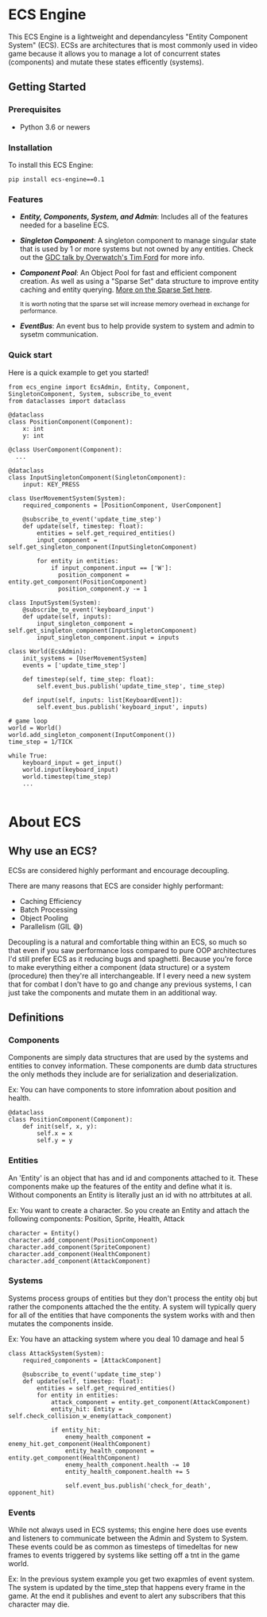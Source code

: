 # ECS Engine
This ECS Engine is a lightweight and dependancyless "Entity Component System" (ECS). ECSs are architectures that is most commonly used in video game because it allows you to manage a lot of concurrent states (components) and mutate these states efficently (systems).  

## Getting Started
### Prerequisites
* Python 3.6 or newers
  
### Installation
To install this ECS Engine: 
```
pip install ecs-engine==0.1
```

### Features
* ***Entity, Components, System, and Admin***: Includes all of the features needed for a baseline ECS.
* ***Singleton Component***: A singleton component to manage singular state that is used by 1 or more systems but not owned by any entities. Check out the [GDC talk by Overwatch's Tim Ford](https://www.youtube.com/watch?v=W3aieHjyNvw) for more info.
* ***Component Pool***: An Object Pool for fast and efficient component creation. As well as using a "Sparse Set" data structure to improve entity caching and entity querying. [More on the Sparse Set here](https://stackoverflow.com/questions/23721645/designs-of-an-entity-component-system).

  <sub>It is worth noting that the sparse set will increase memory overhead in exchange for performance.<sub>
* ***EventBus***: An event bus to help provide system to system and admin to sysetm communication.


### Quick start
Here is a quick example to get you started!
```
from ecs_engine import EcsAdmin, Entity, Component, SingletonComponent, System, subscribe_to_event
from dataclasses import dataclass

@dataclass
class PositionComponent(Component):
    x: int
    y: int

@class UserComponent(Component):
  ...

@dataclass
class InputSingletonComponent(SingletonComponent):
    input: KEY_PRESS

class UserMovementSystem(System):
    required_components = [PositionComponent, UserComponent]

    @subscribe_to_event('update_time_step')
    def update(self, timestep: float):
        entities = self.get_required_entities()
        input_component = self.get_singleton_component(InputSingletonComponent)

        for entity in entities:
            if input_component.input == ['W']:
              position_component = entity.get_component(PositionComponent)
              position_component.y -= 1

class InputSystem(System):
    @subscribe_to_event('keyboard_input')
    def update(self, inputs):
        input_singleton_component = self.get_singleton_component(InputSingletonComponent)
        input_singleton_component.input = inputs

class World(EcsAdmin):
    init_systems = [UserMovementSystem]
    events = ['update_time_step']

    def timestep(self, time_step: float):
        self.event_bus.publish('update_time_step', time_step)

    def input(self, inputs: list[KeyboardEvent]):
        self.event_bus.publish('keyboard_input', inputs)

# game loop
world = World()
world.add_singleton_component(InputComponent())
time_step = 1/TICK

while True:
    keyboard_input = get_input()
    world.input(keyboard_input)
    world.timestep(time_step)
    ...
            
```      
          
            

# About ECS
## Why use an ECS?
ECSs are considered highly performant and encourage decoupling. 

There are many reasons that ECS are consider highly performant:
* Caching Efficiency
* Batch Processing
* Object Pooling
* Parallelism (GIL :sweat_smile:)

Decoupling is a natural and comfortable thing within an ECS, so much so that even if you saw performance loss compared to pure OOP architectures I'd still prefer ECS as it reducing bugs and spaghetti. Because you're force to make everything either a component (data structure) or a system (procedure) then they're all interchangeable. If I every need a new system that for combat I don't have to go and change any previous systems, I can just take the components and mutate them in an additional way.

## Definitions
### Components
Components are simply data structures that are used by the systems and entities to convey information. These components are dumb data structures the only methods they include are for serialization and deserialization. 

Ex: You can have components to store infomration about position and health.
```
@dataclass
class PositionComponent(Component):
    def init(self, x, y):
        self.x = x
        self.y = y
```

### Entities
An 'Entity' is an object that has and id and components attached to it. These components make up the features of the entity and define what it is. Without components an Entity is literally just an id with no attrbitutes at all.

Ex: You want to create a character. So you create an Entity and attach the following components: Position, Sprite, Health, Attack
```
character = Entity()
character.add_component(PositionComponent)
character.add_component(SpriteComponent)
character.add_component(HealthComponent)
character.add_component(AttackComponent)
```

### Systems
Systems process groups of entities but they don't process the entity obj but rather the components attached the the entity. A system will typically query for all of the entities that have components the system works with and then mutates the components inside.

Ex: You have an attacking system where you deal 10 damage and heal 5
```
class AttackSystem(System):
    required_components = [AttackComponent]
  
    @subscribe_to_event('update_time_step')
    def update(self, timestep: float):
        entities = self.get_required_entities()
        for entity in entities:
            attack_component = entity.get_component(AttackComponent)
            entity_hit: Entity = self.check_collision_w_enemy(attack_component)
  
            if entity_hit:
                enemy_health_component = enemy_hit.get_component(HealthComponent)
                entity_health_component = entity.get_component(HealthComponent)
                enemy_health_component.health -= 10
                entity_health_component.health += 5
  
                self.event_bus.publish('check_for_death', opponent_hit)
```

### Events
While not always used in ECS systems; this engine here does use events and listeners to communicate between the Admin and System to System. These events could be as common as timesteps of timedeltas for new frames to events triggered by systems like setting off a tnt in the game world.

Ex: In the previous system example you get two exapmles of event system. The system is updated by the time_step that happens every frame in the game. At the end it publishes and event to alert any subscribers that this character may die.

